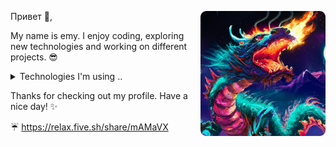 <p>
  <img width="200" align='right' src="./assets/image.webp">
</p>

Привет 👋,

My name is emy. I enjoy coding, exploring new technologies and working on different projects. :sunglasses:

<details>
  <summary>Technologies I'm using ..</summary>
  </br>
  
* <a href="https://nodejs.org/en/">Node</a>
* <a href="https://reactjs.org/">React</a>
* <a href="https://www.php.net/">PHP</a>
* <a href="https://www.python.org/">Python</a>
* <a href="https://en.wikipedia.org/wiki/C_Sharp_(programming_language)">C#</a>
* <a href="https://www.mysql.com/">MySQL</a>
* <a href="https://www.nginx.com/">NGINX</a>
* <a href="https://sass-lang.com/">Sass</a>
* <a href="https://en.wikipedia.org/wiki/Bash_(Unix_shell)">Bash</a>

</details>

Thanks for checking out my profile. Have a nice day! :sparkles:

:umbrella: <a href="https://relax.five.sh/share/mAMaVX">https://relax.five.sh/share/mAMaVX</a>
